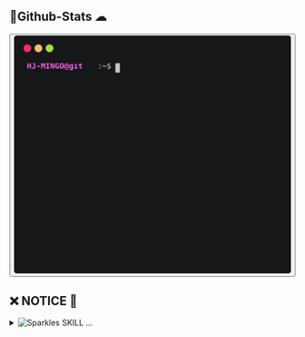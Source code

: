 ## 🌈Github-Stats ☁
<div><button><img src="https://github.com/HJ-MINGO/github-stats-terminal-style/raw/master/github_stats.svg" alt="로고버튼"></button></div>
<!--
**HJ-MINGO/HJ-MINGO** is a ✨ _special_ ✨ repository because its `README.md` (this file) appears on your GitHub profile.

Here are some ideas to get you started:

- 🔭 I’m currently working on ...
- 🌱 I’m currently learning ...
- 👯 I’m looking to collaborate on ...
- 🤔 I’m looking for help with ...
- 💬 Ask me about ...
- 📫 How to reach me: ...
- 😄 Pronouns: ...
- ⚡ Fun fact: ...
-->
<!--<img src="https://github.com/HJ-MINGO/HJ-MINGO/raw/main/logo/MINGO_LOGO.gif" width=54% text-aligth="center" alt="로고"> -->
## ❌ NOTICE 🚫
<div>
  <details>
    <summary>
      <img src="https://raw.githubusercontent.com/Tarikul-Islam-Anik/Animated-Fluent-Emojis/master/Emojis/Activities/Sparkles.png" alt="Sparkles" width="2%" /> SKILL ... 
    </summary>
      <!-- Backend -->
      <p><strong>Backend</strong></p>
      <img src="https://img.shields.io/badge/Java-007396?style=for-the-badge&logo=Java&logoColor=white">
      <img src="https://img.shields.io/badge/Spring-236DB33F?style=for-the-badge&logo=spring&logoColor=white">
      <img src="https://img.shields.io/badge/SpringBoot-6DB33F?style=for-the-badge&logo=springboot&logoColor=white">
      <!-- Frontend -->
      <p><strong>Frontend</strong></p>
      <img src="https://img.shields.io/badge/JavaScript-F7DF1E?style=for-the-badge&logo=javascript&logoColor=white">
      <img src="https://img.shields.io/badge/WebSquare-blue" width="100px">
      <!-- Database -->
      <p><strong>Database</strong></p>
      <img src="https://img.shields.io/badge/Oracle-F80000?style=for-the-badge&logo=oracle&logoColor=white">
      <img src="https://img.shields.io/badge/Redis-FF4438?style=for-the-badge&logo=redis&logoColor=white">
      <img src="https://img.shields.io/badge/MySQL-4479A1?style=for-the-badge&logo=mysql&logoColor=white">
      <img src="https://img.shields.io/badge/PostgreSql-4169E1?style=for-the-badge&logo=postgresql&logoColor=white">
      <!-- Server -->
      <p><strong>Server</strong></p>
      <img src="https://img.shields.io/badge/Linux-FCC624?style=for-the-badge&logo=linux&logoColor=white">
      <img src="https://img.shields.io/badge/Ubuntu-E95420?style=for-the-badge&logo=ubuntu&logoColor=white">
      <img src="https://img.shields.io/badge/Tomcat-F8DC75?style=for-the-badge&logo=apachetomcat&logoColor=black">
      <img src="https://img.shields.io/badge/Apache-D22128?style=for-the-badge&logo=apache&logoColor=white">
      <!-- Version -->
      <p><strong>Version Control</strong></p>
      <img src="https://img.shields.io/badge/Git-F05032?style=for-the-badge&logo=git&logoColor=white">
      <img src="https://img.shields.io/badge/GitHub-181717?style=for-the-badge&logo=github&logoColor=white">
      <img src="https://img.shields.io/badge/GitLab-FC6D26?style=for-the-badge&logo=gitlab&logoColor=white">
      <!-- CI/CD -->
      <p><strong>CI/CD</strong></p>
      <img src="https://img.shields.io/badge/Jenkins-D24939?style=for-the-badge&logo=jenkins&logoColor=white">
      <!-- Others -->
      <p><strong>Others</strong></p>
      <img src="https://img.shields.io/badge/Docker-2496ED?style=for-the-badge&logo=docker&logoColor=white">
  </details>
</div>
